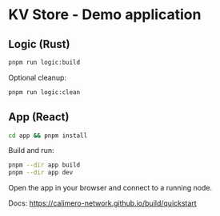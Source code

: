 # KV Store - Demo application

## Logic (Rust)

```bash
pnpm run logic:build
```

Optional cleanup:

```bash
pnpm run logic:clean
```

## App (React)

```bash
cd app && pnpm install
```

Build and run:

```bash
pnpm --dir app build
pnpm --dir app dev
```

Open the app in your browser and connect to a running node.

Docs: https://calimero-network.github.io/build/quickstart
